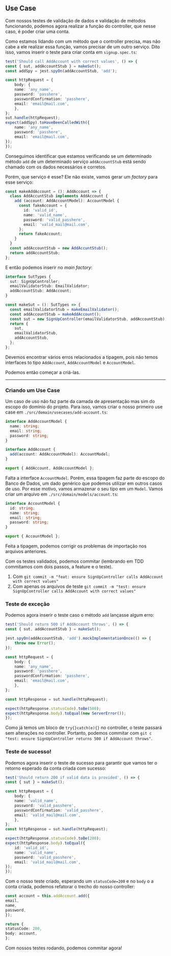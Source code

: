 ## Use Case

Com nossos testes de validação de dados e validação de métodos funcionando, podemos agora realizar a função do controller, que nesse caso, é poder criar uma conta.

Como estamos lidando com um método que o controller precisa, mas não cabe a ele realizar essa função, vamos precisar de um outro serviço. Dito isso, vamos inserir o teste para criar conta em `signup.spec.ts`:
```Typescript
test('Should call AddAccount with correct values', () => {
const { sut, addAccountStub } = makeSut();
const addSpy = jest.spyOn(addAccountStub, 'add');

const httpRequest = {
    body: {
    name: 'any_name',
    password: 'passhere',
    passwordConfirmation: 'passhere',
    email: 'email@mail.com',
    },
};
sut.handle(httpRequest);
expect(addSpy).toHaveBeenCalledWith({
    name: 'any_name',
    password: 'passhere',
    email: 'email@mail.com',
});
});
```

Conseguimos identificar que estamos verificando se um determinado método `add` de um determinado serviço `addAccountStub` está sendo chamado com os dados necessários e corretos.

Porém, que serviço é esse? Ele não existe, vamos gerar um _factory_ para esse serviço:
```Typescript
const makeAddAccount = (): AddAccount => {
  class AddAccuntStub implements AddAccount {
    add (account: AddAccountModel): AccountModel {
      const fakeAccount = {
        id: 'valid_id',
        name: 'valid_name',
        password: 'valid_passhere',
        email: 'valid_mail@mail.com',
      };
      return fakeAccount;
    }
  }
  const addAccountStub = new AddAccuntStub();
  return addAccountStub;
};
```

E então podemos inserir no _main factory_:
```Typescript
interface SutTypes {
  sut: SignUpController;
  emailValidatorStub: EmailValidator;
  addAccountStub: AddAccount;
}

const makeSut = (): SutTypes => {
  const emailValidatorStub = makeEmailValidator();
  const addAccountStub = makeAddAccount();
  const sut = new SignUpController(emailValidatorStub, addAccountStub);
  return {
    sut,
    emailValidatorStub,
    addAccountStub,
  };
};
```

Devemos encontrar vários erros relacionados a tipagem, pois não temos interfaces to tipo `AddAccount`, `AddAccountModel` e `AccountModel`.

Podemos então começar a criá-las.

---

### Criando um Use Case

Um caso de uso não faz parte da camada de apresentação mas sim do escopo do domínio do projeto. Para isso, vamos criar o nosso primeiro use case em `./src/domain/usecases/add-account.ts`:
```Typescript
interface AddAccountModel {
  name: string;
  email: string;
  password: string;
}

interface AddAccount {
  add(account: AddAccountModel): AccountModel;
}

export { AddAccount, AddAccountModel };
```

Falta a interface `AccountModel`. Porém, essa tipagem faz parte do escopo do Banco de Dados, um dado genérico que podemos utilizar em outros casos de uso. Por esse motivo, vamos armazenar o seu tipo em um `Model`. Vamos criar um arquivo em `./src/domain/models/account.ts`:
```Typescript
interface AccountModel {
  id: string;
  name: string;
  email: string;
  password: string;
}

export { AccountModel };
```

Feita a tipagem,  podemos corrigir os problemas de importação nos arquivos anteriores.

Com os testes validados, podemos commitar (lembrando em TDD commitamos com dois passos, a feature e o teste).

1. Com `git commit -m "feat: ensure SignUpController calls AddAccount with correct values"`
2. Com apenas os arquivos de teste `git commit -m "test: ensure SignUpController calls AddAccount with correct values"`

### Teste de exceção

Podemos agora inserir o teste caso o método `add` lançasse algum erro:
```Typescript
test('Should return 500 if AddAccount throws', () => {
const { sut, addAccountStub } = makeSut();

jest.spyOn(addAccountStub, 'add').mockImplementationOnce(() => {
    throw new Error();
});

const httpRequest = {
    body: {
    name: 'any_name',
    password: 'passhere',
    passwordConfirmation: 'passhere',
    email: 'email@mail.com',
    },
};

const httpResponse = sut.handle(httpRequest);

expect(httpResponse.statusCode).toBe(500);
expect(httpResponse.body).toEqual(new ServerError());
});
```

Como já temos um bloco de `try{}catch(e){}` no controller, o teste passará sem alterações no controller. Portanto, podemos commitar com `git c "test: ensure SignUpController returns 500 if AddAccount throws"`.

### Teste de sucesso!

Podemos agora inserir o teste de sucesso para garantir que vamos ter o retorno esperado da conta criada com sucesso:
```Typescript
test('Should return 200 if valid data is provided', () => {
const { sut } = makeSut();

const httpRequest = {
    body: {
    name: 'valid_name',
    password: 'valid_passhere',
    passwordConfirmation: 'valid_passhere',
    email: 'valid_mail@mail.com',
    },
};
const httpResponse = sut.handle(httpRequest);

expect(httpResponse.statusCode).toBe(200);
expect(httpResponse.body).toEqual({
    id: 'valid_id',
    name: 'valid_name',
    password: 'valid_passhere',
    email: 'valid_mail@mail.com',
});
});
```

Com o nosso teste criado, esperando um `statusCode=200` e no `body` o a conta criada, podemos refatorar o trecho do nosso controller:
```Typescript
const account = this.addAccount.add({
email,
name,
password,
});

return {
statusCode: 200,
body: account,
};
```

Com nossos testes rodando, podemos commitar agora!